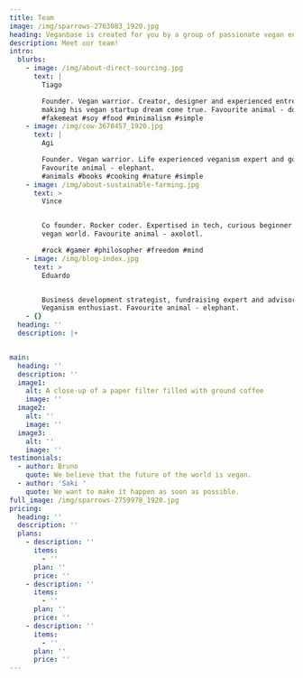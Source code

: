 ```yaml
---
title: Team
image: /img/sparrows-2763083_1920.jpg
heading: Veganbase is created for you by a group of passionate vegan enthusiasts
description: Meet our team!
intro:
  blurbs:
    - image: /img/about-direct-sourcing.jpg
      text: |
        Tiago

        Founder. Vegan warrior. Creator, designer and experienced entrepreneur
        making his vegan startup dream come true. Favourite animal - donkey.
        #fakemeat #soy #food #minimalism #simple
    - image: /img/cow-3678457_1920.jpg
      text: |
        Agi

        Founder. Vegan warrior. Life experienced veganism expert and gospeler.
        Favourite animal - elephant. 
        #animals #books #cooking #nature #simple
    - image: /img/about-sustainable-farming.jpg
      text: >
        Vince


        Co founder. Rocker coder. Expertised in tech, curious beginner in the
        vegan world. Favourite animal - axolotl.

        #rock #gamer #philosopher #freedom #mind
    - image: /img/blog-index.jpg
      text: >
        Eduardo 


        Business development strategist, fundraising expert and advisor.
        Veganism enthusiast. Favourite animal - elephant. 
    - {}
  heading: ''
  description: |+


main:
  heading: ''
  description: ''
  image1:
    alt: A close-up of a paper filter filled with ground coffee
    image: ''
  image2:
    alt: ''
    image: ''
  image3:
    alt: ''
    image: ''
testimonials:
  - author: Bruno
    quote: We believe that the future of the world is vegan.
  - author: 'Saki '
    quote: We want to make it happen as soon as possible.
full_image: /img/sparrows-2759978_1920.jpg
pricing:
  heading: ''
  description: ''
  plans:
    - description: ''
      items:
        - ''
      plan: ''
      price: ''
    - description: ''
      items:
        - ''
      plan: ''
      price: ''
    - description: ''
      items:
        - ''
      plan: ''
      price: ''
---
```


